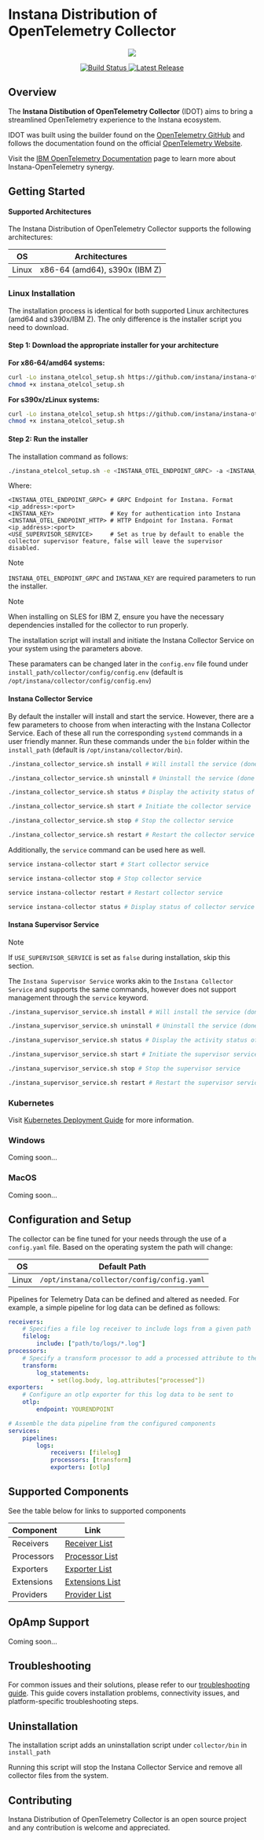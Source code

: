 # Instana Distribution of OpenTelemetry Collector

<!-- Instana Logo -->
<a href="https://www.ibm.com/products/instana">
    <p align="center">
        <img src="docs/assets/instana-logo.png">
    </p>
</a>

<!-- Badges -->
<p align="center">
  <a href="https://github.com/instana/instana-otel-collector/actions/workflows/test_build.yaml">
    <img src="https://github.com/instana/instana-otel-collector/workflows/Run End to End Tests/badge.svg" alt="Build Status" />
  </a>
  <a href="https://github.com/instana/instana-otel-collector/releases/latest">
    <img src="https://img.shields.io/github/v/release/instana/instana-otel-collector.svg?style-for-the-badge&color=05b5b3" alt="Latest Release" />
  </a>
</p>

## Overview

The **Instana Distibution of OpenTelemetry Collector** (IDOT) aims to bring a streamlined OpenTelemetry experience to the Instana ecosystem.

IDOT was built using the builder found on the [OpenTelemetry GitHub](https://github.com/open-telemetry/opentelemetry-collector) and follows the documentation found on the official [OpenTelemetry Website](https://opentelemetry.io/).

Visit the [IBM OpenTelemetry Documentation](https://www.ibm.com/docs/en/instana-observability/current?topic=apis-opentelemetry) page to learn more about Instana-OpenTelemetry synergy.

## Getting Started

#### Supported Architectures

The Instana Distribution of OpenTelemetry Collector supports the following architectures:

| OS      | Architectures                 |
|---------|-------------------------------|
| Linux   | x86-64 (amd64), s390x (IBM Z) |

### Linux Installation

The installation process is identical for both supported Linux architectures (amd64 and s390x/IBM Z). The only difference is the installer script you need to download.

#### Step 1: Download the appropriate installer for your architecture

**For x86-64/amd64 systems:**
```bash
curl -Lo instana_otelcol_setup.sh https://github.com/instana/instana-otel-collector/releases/latest/download/instana-otel-collector-installer-latest-linux-amd64.sh
chmod +x instana_otelcol_setup.sh
```

**For s390x/zLinux systems:**
```bash
curl -Lo instana_otelcol_setup.sh https://github.com/instana/instana-otel-collector/releases/latest/download/instana-otel-collector-installer-latest-linux-s390x.sh
chmod +x instana_otelcol_setup.sh
```

#### Step 2: Run the installer

The installation command as follows:

```bash
./instana_otelcol_setup.sh -e <INSTANA_OTEL_ENDPOINT_GRPC> -a <INSTANA_KEY> [-H <INSTANA_OTEL_ENDPOINT_HTTP>] [-u USE_SUPERVISOR_SERVICE] [<install_path>]
```

Where:
```
<INSTANA_OTEL_ENDPOINT_GRPC> # GRPC Endpoint for Instana. Format <ip_address>:<port>
<INSTANA_KEY>                # Key for authentication into Instana
<INSTANA_OTEL_ENDPOINT_HTTP> # HTTP Endpoint for Instana. Format <ip_address>:<port>
<USE_SUPERVISOR_SERVICE>     # Set as true by default to enable the collector supervisor feature, false will leave the supervisor disabled.
```

> [!NOTE] 
> `INSTANA_OTEL_ENDPOINT_GRPC` and `INSTANA_KEY` are required parameters to run the installer.

> [!NOTE]
> When installing on SLES for IBM Z, ensure you have the necessary dependencies installed for the collector to run properly.

The installation script will install and initiate the Instana Collector Service on your system using the parameters above.

These paramaters can be changed later in the `config.env` file found under `install_path/collector/config/config.env` (default is `/opt/instana/collector/config/config.env`)

#### Instana Collector Service

By default the installer will install and start the service. However, there are a few parameters to choose from when interacting with the Instana Collector Service. Each of these all run the corresponding `systemd` commands in a user friendly manner. Run these commands under the `bin` folder within the `install_path` (default is `/opt/instana/collector/bin`).

```bash
./instana_collector_service.sh install # Will install the service (done automatically by installation script)

./instana_collector_service.sh uninstall # Uninstall the service (done automatically by uninstallation script)

./instana_collector_service.sh status # Display the activity status of the collector service

./instana_collector_service.sh start # Initiate the collector service

./instana_collector_service.sh stop # Stop the collector service

./instana_collector_service.sh restart # Restart the collector service
```

Additionally, the `service` command can be used here as well.

```bash
service instana-collector start # Start collector service

service instana-collector stop # Stop collector service

service instana-collector restart # Restart collector service

service instana-collector status # Display status of collector service
```

#### Instana Supervisor Service

> [!NOTE] 
> If `USE_SUPERVISOR_SERVICE` is set as `false` during installation, skip this section.

The `Instana Supervisor Service` works akin to the `Instana Collector Service` and supports the same commands, however does not support management through the `service` keyword.

```bash
./instana_supervisor_service.sh install # Will install the service (done automatically by installation script if false isn't specified for USE_SUPERVISOR_SERVICE)

./instana_supervisor_service.sh uninstall # Uninstall the service (done automatically by uninstallation script)

./instana_supervisor_service.sh status # Display the activity status of the supervisor service

./instana_supervisor_service.sh start # Initiate the supervisor service

./instana_supervisor_service.sh stop # Stop the supervisor service

./instana_supervisor_service.sh restart # Restart the supervisor service
```

### Kubernetes 

Visit [Kubernetes Deployment Guide](docs/k8s.md) for more information.

### Windows

Coming soon...

### MacOS

Coming soon...

## Configuration and Setup

The collector can be fine tuned for your needs through the use of a `config.yaml` file. Based on the operating system the path will change:

| OS      | Default Path                                 |
|---------|----------------------------------------------|
| Linux   | `/opt/instana/collector/config/config.yaml`  |


Pipelines for Telemetry Data can be defined and altered as needed. For example, a simple pipeline for log data can be defined as follows:

```yaml
receivers:
    # Specifies a file log receiver to include logs from a given path
    filelog:
        include: ["path/to/logs/*.log"]
processors:
    # Specify a transform processor to add a processed attribute to the log
    transform:
        log_statements:
            - set(log.body, log.attributes["processed"])
exporters:
    # Configure an otlp exporter for this log data to be sent to
    otlp:
        endpoint: YOURENDPOINT

# Assemble the data pipeline from the configured components
services:
    pipelines:
        logs:
            receivers: [filelog]
            processors: [transform]
            exporters: [otlp]
```

## Supported Components

See the table below for links to supported components

| Component     |  Link                                                                                                  |
|---------------|--------------------------------------------------------------------------------------------------------|
| Receivers     | [Receiver List](https://github.com/instana/instana-otel-collector/blob/main/docs/receivers.md)     |
| Processors    | [Processor List](https://github.com/instana/instana-otel-collector/blob/main/docs/processors.md)   |
| Exporters     | [Exporter List](https://github.com/instana/instana-otel-collector/blob/main/docs/exporters.md)     |
| Extensions    | [Extensions List](https://github.com/instana/instana-otel-collector/blob/main/docs/extensions.md)  |
| Providers     | [Provider List](https://github.com/instana/instana-otel-collector/blob/main/docs/providers.md)      |

## OpAmp Support

Coming soon...

## Troubleshooting

For common issues and their solutions, please refer to our [troubleshooting guide](docs/troubleshooting.md). This guide covers installation problems, connectivity issues, and platform-specific troubleshooting steps.

## Uninstallation

The installation script adds an uninstallation script under `collector/bin` in `install_path`

Running this script will stop the Instana Collector Service and remove all collector files from the system.

## Contributing

Instana Distribution of OpenTelemetry Collector is an open source project and any contribution is welcome and appreciated.

